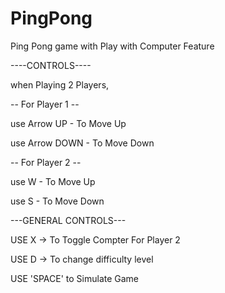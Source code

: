 # PingPong
Ping Pong game with Play with Computer Feature



----CONTROLS----


when Playing 2 Players,


-- For Player 1 --

use Arrow UP - To Move Up

use Arrow DOWN - To Move Down


-- For Player 2 --

use W - To Move Up

use S - To Move Down
 
---GENERAL CONTROLS---

USE X -> To Toggle Compter For Player 2

USE D -> To change difficulty level

USE 'SPACE' to Simulate Game
